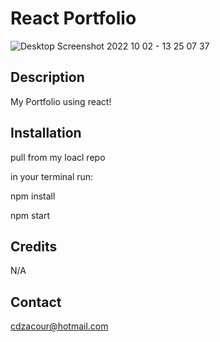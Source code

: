 # React Portfolio
![Desktop Screenshot 2022 10 02 - 13 25 07 37](https://user-images.githubusercontent.com/102763270/193467563-4b27e29d-3c38-4d45-b505-8e15a45ca2a2.png)

## Description

My Portfolio using react!

## Installation

pull from my loacl repo

in your terminal run:

npm install

npm start

## Credits

N/A

## Contact

cdzacour@hotmail.com



